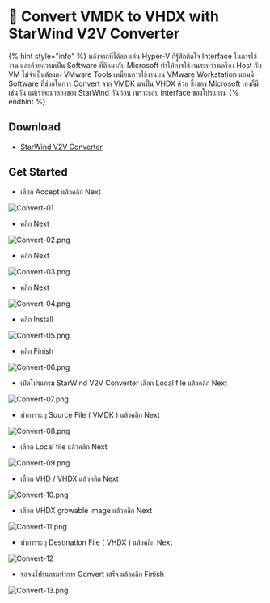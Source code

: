 # 🌠 Convert VMDK to VHDX with StarWind V2V Converter

{% hint style="info" %}
หลังจากที่ได้ลองเล่น Hyper-V ก็รู้สึกติดใจ Interface ในการใช้งาน และด้วยความเป็น Software ที่ติดมากับ Microsoft ทำให้การใช้งานระหว่างเครื่อง Host กับ VM ไม่จำเป็นต้องลง VMware Tools เหมือนการใช้งานบน VMware Workstation แถมมี Software ที่ช่วยในการ Convert จาก VMDK มาเป็น VHDX ด้วย ซึ่งของ Microsoft เองก็มีเช่นกัน แต่เราจะมาลองของ StarWind กันก่อน เพราะชอบ Interface ของโปรแกรม
{% endhint %}

## **Download**

* [StarWind V2V Converter](https://www.starwindsoftware.com/starwind-v2v-converter#download)

## **Get Started**

* เลือก Accept แล้วคลิก Next

![Convert-01](../../.gitbook/assets/convert-01.png)

* คลิก Next

![Convert-02.png](../../.gitbook/assets/convert-02.png)

* คลิก Next

![Convert-03.png](../../.gitbook/assets/convert-03.png)

* คลิก Next

![Convert-04.png](../../.gitbook/assets/convert-04.png)

* คลิก Install

![Convert-05.png](../../.gitbook/assets/convert-05.png)

* คลิก Finish

![Convert-06.png](../../.gitbook/assets/convert-06.png)

* เปิดโปรแกรม StarWind V2V Converter เลือก Local file แล้วคลิก Next

![Convert-07.png](../../.gitbook/assets/convert-07.png)

* ทำการระบุ Source File ( VMDK ) แล้วคลิก Next

![Convert-08.png](../../.gitbook/assets/convert-08.png)

* เลือก Local file แล้วคลิก Next

![Convert-09.png](../../.gitbook/assets/convert-09.png)

* เลือก VHD / VHDX แล้วคลิก Next

![Convert-10.png](../../.gitbook/assets/convert-10.png)

* เลือก VHDX growable image แล้วคลิก Next

![Convert-11.png](../../.gitbook/assets/convert-11.png)

* ทำการระบุ Destination File ( VHDX ) แล้วคลิก Next

![Convert-12](../../.gitbook/assets/convert-12.png)

* &#x20;รอจนโปรแกรมทำการ Convert เสร็จ แล้วคลิก Finish

![Convert-13.png](../../.gitbook/assets/convert-13.png)

